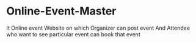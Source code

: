 # Online-Event-Master
It Online event Website on which Organizer can post event And Attendee who want to see particular event can book that event
